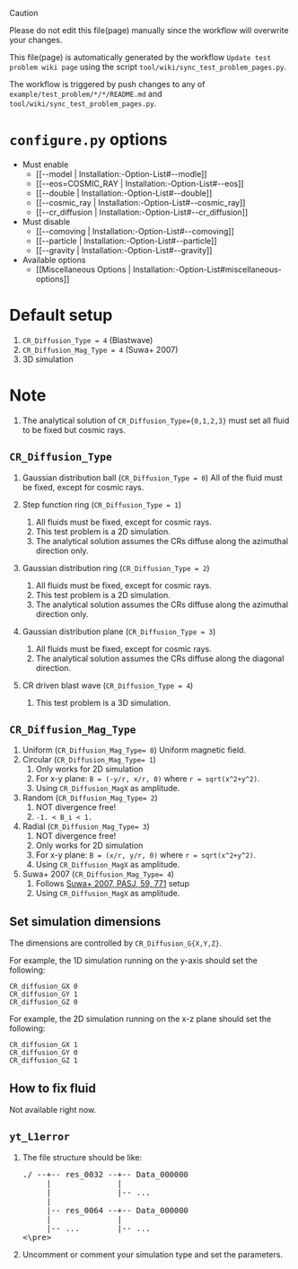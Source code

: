 > [!CAUTION]
> Please do not edit this file(page) manually since the workflow will overwrite your changes.
>
> This file(page) is automatically generated by the workflow `Update test problem wiki page` using the script `tool/wiki/sync_test_problem_pages.py`.
>
> The workflow is triggered by push changes to any of `example/test_problem/*/*/README.md` and `tool/wiki/sync_test_problem_pages.py`.


# `configure.py` options
- Must enable
   - [[--model | Installation:-Option-List#--modle]]
   - [[--eos=COSMIC_RAY | Installation:-Option-List#--eos]]
   - [[--double | Installation:-Option-List#--double]]
   - [[--cosmic_ray | Installation:-Option-List#--cosmic_ray]]
   - [[--cr_diffusion | Installation:-Option-List#--cr_diffusion]]
- Must disable
   - [[--comoving | Installation:-Option-List#--comoving]]
   - [[--particle | Installation:-Option-List#--particle]]
   - [[--gravity | Installation:-Option-List#--gravity]]
- Available options
   - [[Miscellaneous Options | Installation:-Option-List#miscellaneous-options]]


# Default setup
1. `CR_Diffusion_Type = 4`     (Blastwave)
2. `CR_Diffusion_Mag_Type = 4` (Suwa+ 2007)
3. 3D simulation


# Note
1. The analytical solution of `CR_Diffusion_Type={0,1,2,3}` must set all fluid to be fixed but cosmic rays.


## `CR_Diffusion_Type`
1. Gaussian distribution ball (`CR_Diffusion_Type = 0`)
   All of the fluid must be fixed, except for cosmic rays.

2. Step function ring         (`CR_Diffusion_Type = 1`)
   1. All fluids must be fixed, except for cosmic rays.
   2. This test problem is a 2D simulation.
   3. The analytical solution assumes the CRs diffuse along the azimuthal direction only.

3. Gaussian distribution ring (`CR_Diffusion_Type = 2`)
   1. All fluids must be fixed, except for cosmic rays.
   2. This test problem is a 2D simulation.
   3. The analytical solution assumes the CRs diffuse along the azimuthal direction only.

4. Gaussian distribution plane (`CR_Diffusion_Type = 3`)
   1. All fluids must be fixed, except for cosmic rays.
   2. The analytical solution assumes the CRs diffuse along the diagonal direction.

5. CR driven blast wave        (`CR_Diffusion_Type = 4`)
   1. This test problem is a 3D simulation.


## `CR_Diffusion_Mag_Type`
1. Uniform    (`CR_Diffusion_Mag_Type= 0`)
   Uniform magnetic field.
2. Circular   (`CR_Diffusion_Mag_Type= 1`)
   1. Only works for 2D simulation
   2. For x-y plane: `B = (-y/r, x/r, 0)` where `r = sqrt(x^2+y^2)`.
   3. Using `CR_Diffusion_MagX` as amplitude.
3. Random     (`CR_Diffusion_Mag_Type= 2`)
   1. NOT divergence free!
   2. `-1. < B_i < 1.`
4. Radial     (`CR_Diffusion_Mag_Type= 3`)
   1. NOT divergence free!
   2. Only works for 2D simulation
   3. For x-y plane: `B = (x/r, y/r, 0)` where `r = sqrt(x^2+y^2)`.
   4. Using `CR_Diffusion_MagX` as amplitude.
5. Suwa+ 2007 (`CR_Diffusion_Mag_Type= 4`)
   1. Follows [Suwa+ 2007, PASJ, 59, 771](https://doi.org/10.1093/pasj/59.4.771) setup
   2. Using `CR_Diffusion_MagX` as amplitude.


## Set simulation dimensions
The dimensions are controlled by `CR_Diffusion_G{X,Y,Z}`.

For example, the 1D simulation running on the y-axis should set the following:
```
CR_diffusion_GX 0
CR_diffusion_GY 1
CR_diffusion_GZ 0
```

For example, the 2D simulation running on the x-z plane should set the following:
```
CR_diffusion_GX 1
CR_diffusion_GY 0
CR_diffusion_GZ 1
```


## How to fix fluid
Not available right now.


## `yt_L1error`
1. The file structure should be like:
   <pre>
   ./ --+-- res_0032 --+-- Data_000000
        |              |
        |              |-- ...
        |
        |-- res_0064 --+-- Data_000000
        |              |
        |-- ...        |-- ...
   <\pre>
2. Uncomment or comment your simulation type and set the parameters.
